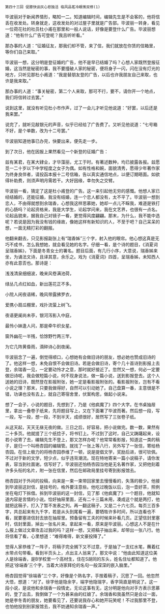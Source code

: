     第四十三回 促膝快谈灰心悲独活 临风品茗冷眼羡双修(1) 

   毕波丽对于新闻界情形，略知一二。知道编辑时间，编辑先生是不会客的，他将信丢在收发处。转身就走，这收发处的对过屋子里就是广告部。毕波丽一转身，看见一位荷花社的社员杜小甫在那里和一般人说话，好像是要登什么广告。毕波丽想道：“他有什么广告可登呢？我且听听看。”

   那办事的人道：“征婚征友，那我们却不管，来了信，我们就放在你赁的信箱里，等你们自己来取。”

   毕波丽一想，这分明是登征婚的广告，他不是早已结婚了吗？心想人家既然登报征婚，这当然是秘密的事，我不要撞破人家的秘密，便将身子一闪，闪在没有灯光的地方，只听见那杜小甫道：“我是替朋友登的广告，以后也许我朋友自己来取，也许是我来取。”

   那办事的人道：“事关秘密，第二个人来取，那可不行，要不，请你开一个地点，我们将信转过去罢。”

   说到这里，就没有听见杜小市作声，过了一会儿才听见他说道：“好罢，以后还是我来罢。”

   说完了，就听见敲银元的声音，似乎已经给了广告费了。又听见他说道：“七号箱不好，是个单数，改为十二号罢。”

   毕波丽知道他事已办完，快要出来，便先走一步。

   到了次日，他在因报上果然看见一个新登的征婚广告：

   兹有某君，在某大肄业，才华藻丽，尤工于时。有著述数种，均已披露各报。兹愿觅一二十岁以下中学程度之女子为偶。如有性格和婉，面貌清秀，愿得少年著作家为终身良伴者，请投函本报十二号信箱，告以真实通信地点，以便订期晤面。如欲得补助费，则须声明月需若干。大好因缘，幸勿失之交臂。

   毕波丽一看，猜定了这是杜小甫登的广告。这一来引起他无穷的感慨。他想人家已经结婚的，还能征婚，我没有结婚，连一个恋人都没有，太不平了。毕波丽一想到恋人，不由得就想到余瑞香，心想我这样思慕她，她却一点儿不睬我，难道是铁打的心肠吗？论起资格来，我是大学生，论起学问来，我在文艺界，也很有一点名。论起品貌来，据我自己对镜子一看，更觉得风度翩翩。那末，为什么，我不能中选呢？若说是因为我没有钱的缘故，像她这样有新知识的人，不至于吧？自己呆呆的想，一面无精打彩的翻报。

   他翻来翻去，只见影报副张上有“瑞香姊”三个字，射入他的眼帘。他心想这真是无巧不成书，怎么我想她，就会看见她的名字。仔细一看，是个诗的题目，《消夏词呈瑞香姊》，下面是冬青女士的署名。题目后面，有几行小序，大意说，瑞香姊来坐，为诵法文诗，且译其意，余乐之。戏为《消夏词》四首，呈瑞香姊，未知西人亦有此意否也。那诗是：

   浅浅清泉细细波，晚来风卷满池荷，

   绿丛几点红如血，新出莲花正不多。

   小院人闲夜语稀，晚风带露拂罗衣，

   爱携小扇瓜棚里，戏扑流萤上树飞。

   夜语更阑尚未亭，银河泻影入中庭，

   最怜小妹逢人问，那是牵牛织女星。

   窗外幽花一半残，恰馀野竹两三竿，

   为它几阵黄昏雨，滴碎诗心到夜阑。

   毕波丽念了一遍，倒觉得顺口，心想她有会做旧诗的朋友，想必她也赞成旧诗的了。他这样一想，未免自恨不会做旧诗。若是会做旧诗，寄个几十首诗到影报上去登，余瑞香一见，一定要动怜才之意，那时就好接近了。忽然又一想，何必一定要做旧诗呢，我会做短篇小说，何不现身说法，做一篇小说，送到影报登去。这个人送她的旧诗，既然登在影报附张，她一定是看影报附张的。看影报附张，岂有不看小说之理？那末，只要我做得好，自然可以引动她了。自己盘算一番，主意很是不错，功课也没有去上，就自己寄宿舍里，伏案构思，做起小说来。

   想了一会子，小说的题目，先想到了，乃是《他疯魔了》四个大字。在书桌抽屉里，拿出一叠卷子纸来，先将题目写上，又在下面署了毕波而著。然后想一段，写一段，写一段，想一段，不到半天，成绩很好，居然写了三张卷子纸。

   从这天起，天天无昼无夜的做。三日之后，好容易，把小说做完。数一数，果然有二十多页。他就搓了三个纸捻子，将书钉上。不过到了这时，自己又踌躇起来，设若小说寄了去，编辑先生不登上，那又怎样办呢？他常常看影报，知道这一类的稿子，是归一个叫杨杏园的编辑管。就找了一张上等八行，另外写了一张信，寄给杨杏园。在信上极力的将杨杏园恭维了一顿，说是提倡文学，奖励后进，很可钦佩。不过对于新的文学，短少点，似乎违背潮流。现在特地寄来一篇小说稿子，请你发表，容当到社面谢。信写好了，毕波丽还怕杨杏园当他是无名著作家，又把他刻着许多头衔的名片，附一张在信里，然后在邮政局里挂号寄到影报馆去。

   杨杏园对于外间的投稿，向来是一束一束带回家里去慢慢看的，失落的极少。他接到毕波丽这封信，是挂号的，格外要注意些。他吃过晚饭以后，泡一壶好茶，照例坐在电灯下拆借。拆到毕波丽的这一封信，见了那《他疯魔了》一个题目，他就知道内容是言情的小说。恰好抽屉里面，还有二十三篇未用，凑成这个就是两打，他就把这稿子，打入了暂不发表之列。再一翻这稿子，又是二十六七页。每页三百多字，共总起来有九千字，若是从头到尾看一遍，要牺牲许多时间，所以连看也不看，就要塞进信封去放在抽屉里。预备留有工夫的时候来补看几页。正望信封里塞时，信封里面，掉出一张名片来。拿起来一看，原来是毕波丽。心想这人不是在什么报上做过文章攻击过我的吗？这样一想，又把稿子抽出来，却带出一张八行。他将信看了看，心里想道：“难得难得，新文豪投降了。”

   觉得人家恭维了一阵子，将稿子完全搁下又不过意，于是抽了一支红水笔，蘸着红水带点句带看。看到半页头上，点出主人翁来了。那文中说：“他由此知道这位美人是徐端香，是B学校里一个高材生，住在S胡同的东头，姓名住址都知道了。他把这‘徐端香’三个字，当着大诗家拜伦的名句一般深深的嵌入脑里。”

   杨杏园觉得“徐端香”三个字，好像是个熟名字，手按着稿子，沉思了一回。他忽然大悟，想道：“对了。徐字他是隐余字，端字他隐瑞字，香字简直是明说了。这一段小说，是说他和余瑞香一段情史。无论这事有无，这分明是他向对手方表示思慕的，登了出去，我倒做了一个为甚来由的红娘了。余瑞香和我虽然只是会过一面，她是李冬青的朋友，她要看见了，还要说我存心和她开玩笑呢！不过我那里不登，也怕他投到别家报馆去，我不妨通知余瑞香一声。”

